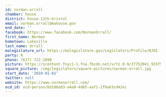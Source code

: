 ```yaml
---
id: norman-orrall
chamber: house
district: house-12th-bristol
email: norman.orrall@mahouse.gov
end_date: ''
facebook: https://www.facebook.com/NormanOrrall/
first_name: Norman
hometown: Lakeville
last_name: Orrall
malegislature_url: https://malegislature.gov/Legislators/Profile/NJO1
party: R
phone: (617) 722-2090
picture: https://scontent.fnyc1-1.fna.fbcdn.net/v/t1.0-9/27752041_933759086792135_7454345840780601133_n.jpg?_nc_cat=108&_nc_ht=scontent.fnyc1-1.fna&oh=c428f0c33ad3dd228e854e5d25e2e188&oe=5CD9A4B7
square_picture: /img/legislators/square-pictures/norman-orrall.jpg
start_date: '2019-01-02'
twitter: null
website: https://www.normanorrall.com/
ocd_id: ocd-person/6d186dd3-a4a0-4d65-aaf1-2f0a63cd42ec
---
```

